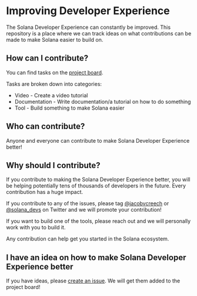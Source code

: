 # Improving Developer Experience

The Solana Developer Experience can constantly be improved. This repository is a place where we can track ideas on what contributions can be made to make Solana easier to build on.

## How can I contribute?

You can find tasks on the [project board](https://github.com/solana-developers/developer-experience/projects/1).

Tasks are broken down into categories:

- Video - Create a video tutorial
- Documentation - Write documentation/a tutorial on how to do something
- Tool - Build something to make Solana easier

## Who can contribute?

Anyone and everyone can contribute to make Solana Developer Experience better!

## Why should I contribute?

If you contribute to making the Solana Developer Experience better, you will be helping potentially tens of thousands of developers in the future. Every contribution has a huge impact.

If you contribute to any of the issues, please tag [@jacobvcreech](https://twitter.com/jacobvcreech) or [@solana_devs](https://twitter.com/solana_devs) on Twitter and we will promote your contribution!

If you want to build one of the tools, please reach out and we will personally work with you to build it.

Any contribution can help get you started in the Solana ecosystem.

## I have an idea on how to make Solana Developer Experience better

If you have ideas, please [create an issue](https://github.com/solana-developers/developer-experience/issues/new). We will get them added to the project board!
